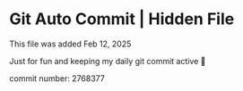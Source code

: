 # Git Auto Commit | Hidden File

This file was added Feb 12, 2025

Just for fun and keeping my daily git commit active 🤪

commit number: 2768377
